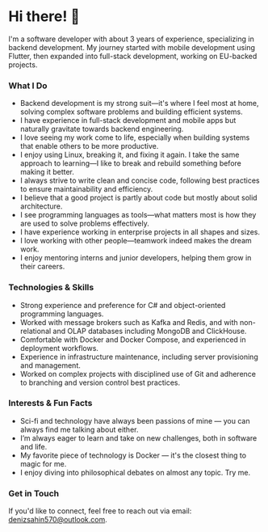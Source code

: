 # Hi there! 👋

I'm a software developer with about 3 years of experience, specializing in backend development. My journey started with mobile development using Flutter, then expanded into full-stack development, working on EU-backed projects.

### What I Do
- Backend development is my strong suit—it's where I feel most at home, solving complex software problems and building efficient systems.
- I have experience in full-stack development and mobile apps but naturally gravitate towards backend engineering.
- I love seeing my work come to life, especially when building systems that enable others to be more productive.
- I enjoy using Linux, breaking it, and fixing it again. I take the same approach to learning—I like to break and rebuild something before making it better.
- I always strive to write clean and concise code, following best practices to ensure maintainability and efficiency.
- I believe that a good project is partly about code but mostly about solid architecture.
- I see programming languages as tools—what matters most is how they are used to solve problems effectively.
- I have experience working in enterprise projects in all shapes and sizes.
- I love working with other people—teamwork indeed makes the dream work.
- I enjoy mentoring interns and junior developers, helping them grow in their careers.

### Technologies & Skills
- Strong experience and preference for C# and object-oriented programming languages.
- Worked with message brokers such as Kafka and Redis, and with non-relational and OLAP databases including MongoDB and ClickHouse.
- Comfortable with Docker and Docker Compose, and experienced in deployment workflows.
- Experience in infrastructure maintenance, including server provisioning and management.
- Worked on complex projects with disciplined use of Git and adherence to branching and version control best practices.

### Interests & Fun Facts
- Sci-fi and technology have always been passions of mine — you can always find me talking about either.
- I’m always eager to learn and take on new challenges, both in software and life.
- My favorite piece of technology is Docker — it's the closest thing to magic for me.
- I enjoy diving into philosophical debates on almost any topic. Try me.

### Get in Touch
If you'd like to connect, feel free to reach out via email: denizsahin570@outlook.com.

